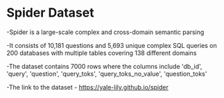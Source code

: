 # Spider Dataset

-Spider is a large-scale complex and cross-domain semantic parsing

-It consists of 10,181 questions and 5,693 unique complex SQL queries on 200 databases with multiple tables covering 138 different domains

-The dataset contains 7000 rows where the columns include 'db_id', 'query', 'question', 'query_toks', 'query_toks_no_value', 'question_toks'

-The link to the dataset - https://yale-lily.github.io/spider